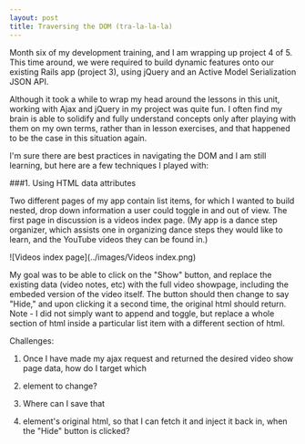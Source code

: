 ```yaml
---
layout: post
title: Traversing the DOM (tra-la-la-la)
---
```


Month six of my development training, and I am wrapping up project 4 of 5.  This time around, we were required to build dynamic features onto our existing Rails app (project 3), using jQuery and an Active Model Serialization JSON API.  

Although it took a while to wrap my head around the lessons in this unit, working with Ajax and jQuery in my project was quite fun.  I often find my brain is able to solidify and fully understand concepts only after playing with them on my own terms, rather than in lesson exercises, and that happened to be the case in this situation again.  

I'm sure there are best practices in navigating the DOM and I am still learning, but here are a few techniques I played with:

###1.  Using HTML data attributes

Two different pages of my app contain list items, for which I wanted to build nested, drop down information a user could toggle in and out of view.  The first page in discussion is a videos index page.  (My app is a dance step organizer, which assists one in organizing dance steps they would like to learn, and the YouTube videos they can be found in.)


![Videos index page](../images/Videos index.png)

My goal was to be able to click on the "Show" button, and replace the existing data (video notes, etc) with the full video showpage, including the embeded version of the video itself.  The button should then change to say "Hide," and upon clicking it a second time, the original html should return.  Note - I did not simply want to append and toggle, but replace a whole section of html inside a particular list item with a different section of html.  

Challenges:

1.  Once I have made my ajax request and returned the desired video show page data, how do I target which <li> element to change? 

2. Where can I save that <li> element's original html, so that I can fetch it and inject it back in, when the "Hide" button is clicked?






